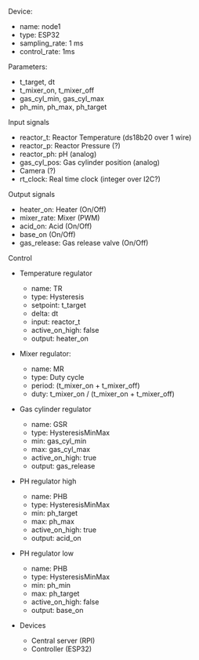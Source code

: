  Device:
   - name: node1
   - type: ESP32
   - sampling_rate: 1 ms
   - control_rate: 1ms

 Parameters:
   - t_target, dt
   - t_mixer_on, t_mixer_off
   - gas_cyl_min, gas_cyl_max
   - ph_min, ph_max, ph_target


 Input signals
   - reactor_t: Reactor Temperature (ds18b20 over 1 wire)
   - reactor_p: Reactor Pressure (?)
   - reactor_ph: pH (analog)
   - gas_cyl_pos: Gas cylinder position (analog)
   - Camera (?)
   - rt_clock: Real time clock (integer over I2C?)

 Output signals
   - heater_on: Heater (On/Off)
   - mixer_rate: Mixer (PWM)
   - acid_on: Acid (On/Off)
   - base_on (On/Off)
   - gas_release: Gas release valve (On/Off)

 Control
  - Temperature regulator
    - name: TR
    - type: Hysteresis
    - setpoint: t_target
    - delta: dt
    - input: reactor_t
    - active_on_high: false
    - output: heater_on

  - Mixer regulator:
    - name: MR
    - type: Duty cycle
    - period: (t_mixer_on + t_mixer_off)
    - duty: t_mixer_on / (t_mixer_on + t_mixer_off)

  - Gas cylinder regulator
    - name: GSR
    - type: HysteresisMinMax
    - min: gas_cyl_min
    - max: gas_cyl_max
    - active_on_high: true
    - output: gas_release

  - PH regulator high
    - name: PHB
    - type: HysteresisMinMax
    - min: ph_target
    - max: ph_max
    - active_on_high: true
    - output: acid_on

  - PH regulator low
    - name: PHB
    - type: HysteresisMinMax
    - min: ph_min
    - max: ph_target
    - active_on_high: false
    - output: base_on

  - Devices
    - Central server (RPI)
    - Controller (ESP32)
